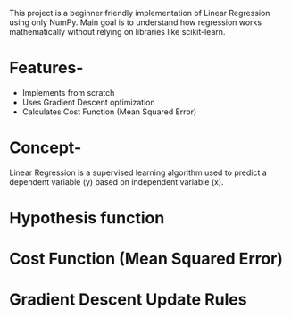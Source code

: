 This project is a beginner friendly implementation of Linear Regression using only NumPy.
Main goal is to understand how regression works mathematically without relying on libraries  like scikit-learn.

# Features-
- Implements from scratch
- Uses Gradient Descent optimization
- Calculates Cost Function (Mean Squared Error)

 # Concept-
Linear Regression is a supervised learning algorithm used to predict a dependent variable (y) based on independent variable (x).
# Hypothesis function
# Cost Function (Mean Squared Error)
# Gradient Descent Update Rules

